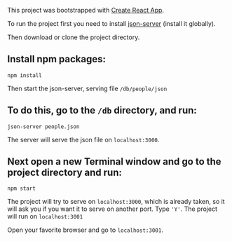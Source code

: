 This project was bootstrapped with [Create React App](https://github.com/facebookincubator/create-react-app).

To run the project first you need to install [json-server](https://github.com/typicode/json-server) (install it globally).

Then download or clone the project directory.

Install npm packages:
---

`npm install`

Then start the json-server, serving file `/db/people/json`

To do this, go to the `/db` directory, and run:
---

`json-server people.json`

The server will serve the json file on `localhost:3000`.

Next open a new Terminal window and go to the project directory and run:
---

`npm start`

The project will try to serve on `localhost:3000`, which is already taken, so it will ask you if you want it to serve on another port. Type `'Y'`. The project will run on `localhost:3001`

Open your favorite browser and go to `localhost:3001`.
